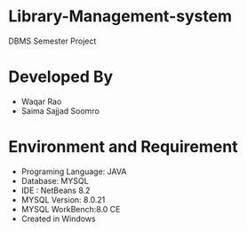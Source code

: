# Library-Management-system
DBMS Semester Project

# Developed By 
* Waqar Rao
* Saima Sajjad Soomro

# Environment and Requirement

* Programing Language: JAVA
* Database: MYSQL 
* IDE : NetBeans 8.2
* MYSQL Version: 8.0.21
* MYSQL WorkBench:8.0 CE
* Created in Windows


